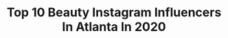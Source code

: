 ---
title: Top 10 Beauty Instagram Influencers In Atlanta In 2020
description: >-
  Find top beauty Instagram influencers in Atlanta in 2020. Most popular hashtags: #beauty #atlantamodels #fashion #atlanta.
platform: Instagram
profiles:
  - username: "brownsugarglam"
    fullname: >-
      Shahntay Simpson
    location: "United States"
    followers: 44173
    engagement: 302
    commentsToLikes: 0.022169
    avatar: "https://scontent-lhr8-1.cdninstagram.com/v/t51.2885-19/s320x320/92783407_300776440886453_2805986440389853184_n.jpg?_nc_ht=scontent-lhr8-1.cdninstagram.com&_nc_ohc=0812XDApFG4AX91NjGk&oh=f48ef6db850c547ac039792fbf1090be&oe=5EBA5D69"
    verified: false
    hashtags: "#taliahwaajidbrand, #bloggerphotographer, #mycurlswontbecompromised, #curly"
  - username: "kanobipollard"
    fullname: >-
      ATLANTA PHOTOGRAPHER
    location: "United States"
    followers: 2425
    engagement: 1304
    commentsToLikes: 0.167951
    avatar: "https://scontent-amt2-1.cdninstagram.com/v/t51.2885-19/s320x320/29087729_1294195790682487_2355422170353500160_n.jpg?_nc_ht=scontent-amt2-1.cdninstagram.com&_nc_ohc=SFG2hZDTnhwAX_38sHQ&oh=ea0279b961afc56b3891ed5324bcdc65&oe=5EBA4025"
    verified: false
    hashtags: "#mixedchicks, #blackandwhite, #wereengaged, #patentleather"
  - username: "sandrabiancophoto"
    fullname: >-
      Sandra Bianco Photography
    location: "United States"
    followers: 36099
    engagement: 114
    commentsToLikes: 0.058842
    avatar: "https://scontent-lhr8-1.cdninstagram.com/v/t51.2885-19/s320x320/22638835_372015076586557_4507577089209139200_n.jpg?_nc_ht=scontent-lhr8-1.cdninstagram.com&_nc_ohc=ycUq8RjRcn4AX-YbTTq&oh=d1487e7773dde6cc1557b1e80386b053&oe=5EBB23CE"
    verified: false
    hashtags: "#gainfluencer, #teenlife, #light, #painterly"
  - username: "thekaylawalker"
    fullname: >-
      Kayla A. Walker
    location: "United States"
    followers: 6111
    engagement: 571
    commentsToLikes: 0.050905
    avatar: "https://scontent-lhr8-1.cdninstagram.com/v/t51.2885-19/s320x320/83895623_164263028334072_2295673656233164800_n.jpg?_nc_ht=scontent-lhr8-1.cdninstagram.com&_nc_ohc=vUh9M-60LGwAX-dD4af&oh=0eab7c5bbff9eb0ceb6c357476d6600f&oe=5EBA1804"
    verified: false
    hashtags: "#beauty, #atlantablogger, #girlboss, #plussizemodel"
  - username: "kevonr_photography"
    fullname: >-
      Kevon Richardson Photography
    location: "United States"
    followers: 39214
    engagement: 114
    commentsToLikes: 0.046076
    avatar: "https://scontent-ams4-1.cdninstagram.com/v/t51.2885-19/s320x320/88207447_686465228828280_1845724687506604032_n.jpg?_nc_ht=scontent-ams4-1.cdninstagram.com&_nc_ohc=wQ1MQeP07zcAX82nvXP&oh=3029be27059d52fb869334f69fde4df0&oe=5EB6D538"
    verified: false
    hashtags: "#virginislands, #melanin, #models, #blackandwhitephotography"
  - username: "theleslyt"
    fullname: >-
      Lesly Trejo🇲🇽 👑
    location: "United States"
    followers: 3369
    engagement: 1110
    commentsToLikes: 0.053502
    avatar: "https://scontent-amt2-1.cdninstagram.com/v/t51.2885-19/s320x320/90514372_227007265167839_836568962501181440_n.jpg?_nc_ht=scontent-amt2-1.cdninstagram.com&_nc_ohc=AMO1HdXZkqcAX-aV7fG&oh=21de8986763ba2d156d943f490ef975a&oe=5EB4F3B4"
    verified: false
    hashtags: "#chrisbrown, #likeforlikes, #camera, #followforfollowback"
  - username: "iamcandychristine"
    fullname: >-
      Miss COVID-19
    location: "United States"
    followers: 29142
    engagement: 136
    commentsToLikes: 0.100695
    avatar: "https://scontent-lhr8-1.cdninstagram.com/v/t51.2885-19/s320x320/87643370_951425038622271_5546698766679015424_n.jpg?_nc_ht=scontent-lhr8-1.cdninstagram.com&_nc_ohc=IS5O3dHZsvsAX-F1wsa&oh=81e11727643ee80226fbced706a47409&oe=5EB9B2B4"
    verified: false
    hashtags: "#coronavirus, #tiktok, #likeforlike, #catchflights"
  - username: "sugaa_b"
    fullname: >-
      Sugga B
    location: "United States"
    followers: 6674
    engagement: 939
    commentsToLikes: 0.015813
    avatar: "https://scontent-ams4-1.cdninstagram.com/v/t51.2885-19/s320x320/70707651_445975572929946_3216312325766119424_n.jpg?_nc_ht=scontent-ams4-1.cdninstagram.com&_nc_ohc=3N_SkuVDpc0AX-eoBvy&oh=d7a9e966655a7c7643bd53d7857ec6ed&oe=5EBB37C0"
    verified: false
    hashtags: "#libra, #beauty, #balenciagapurse, #atlanta"
  - username: "msgreekgoddess"
    fullname: >-
      Christina Zangas
    location: "United States"
    followers: 16734
    engagement: 247
    commentsToLikes: 0.063496
    avatar: "https://scontent-ams4-1.cdninstagram.com/v/t51.2885-19/s320x320/81507131_828275360935367_886779977754738688_n.jpg?_nc_ht=scontent-ams4-1.cdninstagram.com&_nc_ohc=JJU-ydX6ZW4AX86xvBB&oh=a1c1f3897f3cc828319f48e3d84c9303&oe=5EBC0C38"
    verified: false
    hashtags: "#atlantacasting, #beauty, #love, #nudemakeup"
  - username: "mochateee"
    fullname: >-
      Tae Hopkins
    location: "United States"
    followers: 3547
    engagement: 1486
    commentsToLikes: 0.070429
    avatar: "https://scontent-lhr8-1.cdninstagram.com/v/t51.2885-19/s320x320/82207905_2465409170375161_9047681713802575872_n.jpg?_nc_ht=scontent-lhr8-1.cdninstagram.com&_nc_ohc=F1gg3SpCgEAAX8S4DX0&oh=ee980e1bf54ec22cab1a2b79f3e4f4b9&oe=5EB9B327"
    verified: false
    hashtags: "#darkskinmodels, #editorialmakeup, #atlantahairstylists, #supermodel"
---